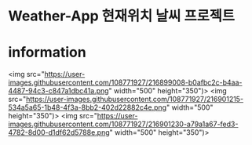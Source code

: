 # Weather-App 현재위치 날씨 프로젝트
# information
<img src="https://user-images.githubusercontent.com/108771927/216899008-b0afbc2c-b4aa-4487-94c3-c847a1dbc41a.png" width="500" height="350")>
<img src="https://user-images.githubusercontent.com/108771927/216901215-534a5a65-1b48-4f3a-8bb2-402d22882c4e.png" width="500" height="350")>
<img src="https://user-images.githubusercontent.com/108771927/216901230-a79a1a67-fed3-4782-8d00-d1df62d5788e.png" width="500" height="350")>
